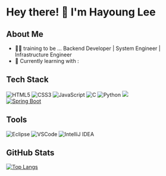 # Hey there! 👋 I'm Hayoung Lee

## About Me
- 👩‍💻 training to be ... Backend Developer | System Engineer | Infrastructure Engineer
- 🌱 Currently learning with :

## Tech Stack
![HTML5](https://img.shields.io/badge/HTML5-E34F26?style=for-the-badge&logo=HTML5&logoColor=white)
![CSS3](https://img.shields.io/badge/CSS3-1572B6?style=for-the-badge&logo=CSS3&logoColor=white)
![JavaScript](https://img.shields.io/badge/JavaScript-F7DF1E?style=for-the-badge&logo=JavaScript&logoColor=black)
![C](https://img.shields.io/badge/C-00599C?style=for-the-badge&logo=C&logoColor=white)
![Python](https://img.shields.io/badge/Python-3776AB?style=for-the-badge&logo=Python&logoColor=white)
<img src="https://img.shields.io/badge/Java-ED8B00?style=for-the-badge&logo=openjdk&logoColor=white"><br>
[![Spring Boot](https://img.shields.io/badge/Spring_Boot-6DB33F?style=for-the-badge&logo=spring-boot&logoColor=white)](https://spring.io/projects/spring-boot)

## Tools
![Eclipse](https://img.shields.io/badge/Eclipse-2C2255?style=for-the-badge&logo=Eclipse&logoColor=white)
![VSCode](https://img.shields.io/badge/VSCode-007ACC?style=for-the-badge&logo=Visual%20Studio%20Code&logoColor=white)
![IntelliJ IDEA](https://img.shields.io/badge/IntelliJ%20IDEA-000000?style=for-the-badge&logo=IntelliJ%20IDEA&logoColor=white)

## GitHub Stats
[![Top Langs](https://github-readme-stats.vercel.app/api/top-langs/?username=emitlight&layout=compact&theme=radical)](https://github.com/emitlight)
